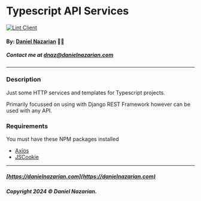 # Typescript API Services

[![Lint Client](https://github.com/dan1229/typescript-api-services/actions/workflows/lint-client.yml/badge.svg)](https://github.com/dan1229/typescript-api-services/actions/workflows/lint-client.yml)

#### By: [Daniel Nazarian](https://danielnazarian) 🐧👹
##### Contact me at <dnaz@danielnazarian.com>

-------------------------------------------------------

### Description
Just some HTTP services and templates for Typescript projects.

Primarily focussed on using with Django REST Framework however can be used with any API.

### Requirements
You must have these NPM packages installed
- [Axios](https://www.npmjs.com/package/axios)
- [JSCookie](https://www.npmjs.com/package/js-cookie)


-------------------------------------------------------
##### [https://danielnazarian.com](https://danielnazarian.com)
##### Copyright 2024 © Daniel Nazarian.

